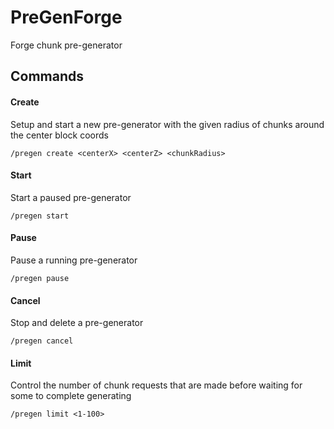 # PreGenForge
Forge chunk pre-generator

## Commands

#### Create
Setup and start a new pre-generator with the given radius of chunks around the center block coords
```
/pregen create <centerX> <centerZ> <chunkRadius>
```

#### Start
Start a paused pre-generator
```
/pregen start
```

#### Pause
Pause a running pre-generator
```
/pregen pause
```

#### Cancel
Stop and delete a pre-generator
```
/pregen cancel
```

#### Limit
Control the number of chunk requests that are made before waiting for some to complete generating
```]
/pregen limit <1-100>
```